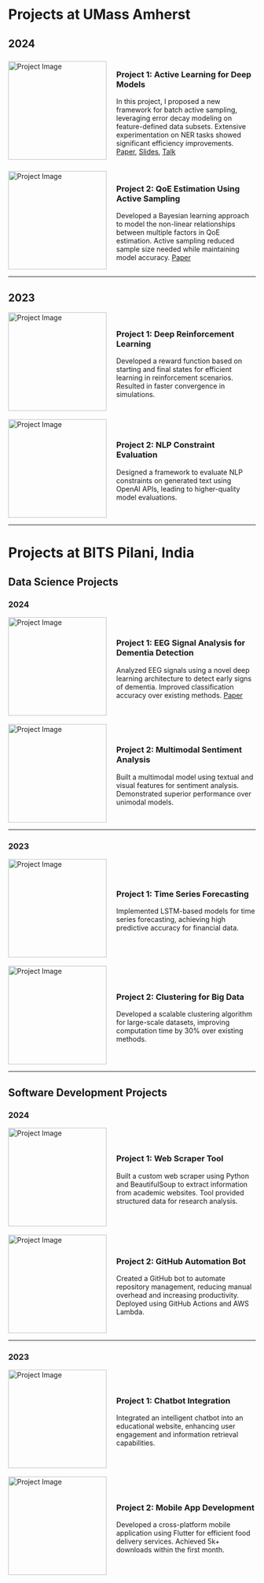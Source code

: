 <!DOCTYPE html>
<style>
  footer {
    display: none;
  }
</style>
<html>
<head>
    <title>Projects</title>
</head>
<body>

# Projects at UMass Amherst

## 2024

<div style="display: flex; flex-direction: row; align-items: center;">
    <img src="path/to/your/2024_project1_image.png" alt="Project Image" width="200" style="margin-right: 20px;"/>
    <div>
        <h3>Project 1: Active Learning for Deep Models</h3>
        <p>In this project, I proposed a new framework for batch active sampling, leveraging error decay modeling on feature-defined data subsets. Extensive experimentation on NER tasks showed significant efficiency improvements. <a href="#">Paper</a>, <a href="#">Slides</a>, <a href="#">Talk</a></p>
    </div>
</div>

<br/>

<div style="display: flex; flex-direction: row; align-items: center;">
    <img src="path/to/your/2024_project2_image.png" alt="Project Image" width="200" style="margin-right: 20px;"/>
    <div>
        <h3>Project 2: QoE Estimation Using Active Sampling</h3>
        <p>Developed a Bayesian learning approach to model the non-linear relationships between multiple factors in QoE estimation. Active sampling reduced sample size needed while maintaining model accuracy. <a href="#">Paper</a></p>
    </div>
</div>

---

## 2023

<div style="display: flex; flex-direction: row; align-items: center;">
    <img src="path/to/your/2023_project1_image.png" alt="Project Image" width="200" style="margin-right: 20px;"/>
    <div>
        <h3>Project 1: Deep Reinforcement Learning</h3>
        <p>Developed a reward function based on starting and final states for efficient learning in reinforcement scenarios. Resulted in faster convergence in simulations.</p>
    </div>
</div>

<br/>

<div style="display: flex; flex-direction: row; align-items: center;">
    <img src="path/to/your/2023_project2_image.png" alt="Project Image" width="200" style="margin-right: 20px;"/>
    <div>
        <h3>Project 2: NLP Constraint Evaluation</h3>
        <p>Designed a framework to evaluate NLP constraints on generated text using OpenAI APIs, leading to higher-quality model evaluations.</p>
    </div>
</div>

---

# Projects at BITS Pilani, India

## Data Science Projects

### 2024

<div style="display: flex; flex-direction: row; align-items: center;">
    <img src="path/to/your/2024_project1_image.png" alt="Project Image" width="200" style="margin-right: 20px;"/>
    <div>
        <h3>Project 1: EEG Signal Analysis for Dementia Detection</h3>
        <p>Analyzed EEG signals using a novel deep learning architecture to detect early signs of dementia. Improved classification accuracy over existing methods. <a href="#">Paper</a></p>
    </div>
</div>

<br/>

<div style="display: flex; flex-direction: row; align-items: center;">
    <img src="path/to/your/2024_project2_image.png" alt="Project Image" width="200" style="margin-right: 20px;"/>
    <div>
        <h3>Project 2: Multimodal Sentiment Analysis</h3>
        <p>Built a multimodal model using textual and visual features for sentiment analysis. Demonstrated superior performance over unimodal models.</p>
    </div>
</div>

---

### 2023

<div style="display: flex; flex-direction: row; align-items: center;">
    <img src="path/to/your/2023_project1_image.png" alt="Project Image" width="200" style="margin-right: 20px;"/>
    <div>
        <h3>Project 1: Time Series Forecasting</h3>
        <p>Implemented LSTM-based models for time series forecasting, achieving high predictive accuracy for financial data.</p>
    </div>
</div>

<br/>

<div style="display: flex; flex-direction: row; align-items: center;">
    <img src="path/to/your/2023_project2_image.png" alt="Project Image" width="200" style="margin-right: 20px;"/>
    <div>
        <h3>Project 2: Clustering for Big Data</h3>
        <p>Developed a scalable clustering algorithm for large-scale datasets, improving computation time by 30% over existing methods.</p>
    </div>
</div>

---

## Software Development Projects

### 2024

<div style="display: flex; flex-direction: row; align-items: center;">
    <img src="path/to/your/2024_project1_image.png" alt="Project Image" width="200" style="margin-right: 20px;"/>
    <div>
        <h3>Project 1: Web Scraper Tool</h3>
        <p>Built a custom web scraper using Python and BeautifulSoup to extract information from academic websites. Tool provided structured data for research analysis.</p>
    </div>
</div>

<br/>

<div style="display: flex; flex-direction: row; align-items: center;">
    <img src="path/to/your/2024_project2_image.png" alt="Project Image" width="200" style="margin-right: 20px;"/>
    <div>
        <h3>Project 2: GitHub Automation Bot</h3>
        <p>Created a GitHub bot to automate repository management, reducing manual overhead and increasing productivity. Deployed using GitHub Actions and AWS Lambda.</p>
    </div>
</div>

---

### 2023

<div style="display: flex; flex-direction: row; align-items: center;">
    <img src="path/to/your/2023_project1_image.png" alt="Project Image" width="200" style="margin-right: 20px;"/>
    <div>
        <h3>Project 1: Chatbot Integration</h3>
        <p>Integrated an intelligent chatbot into an educational website, enhancing user engagement and information retrieval capabilities.</p>
    </div>
</div>

<br/>

<div style="display: flex; flex-direction: row; align-items: center;">
    <img src="path/to/your/2023_project2_image.png" alt="Project Image" width="200" style="margin-right: 20px;"/>
    <div>
        <h3>Project 2: Mobile App Development</h3>
        <p>Developed a cross-platform mobile application using Flutter for efficient food delivery services. Achieved 5k+ downloads within the first month.</p>
    </div>
</div>

</body>
</html>

